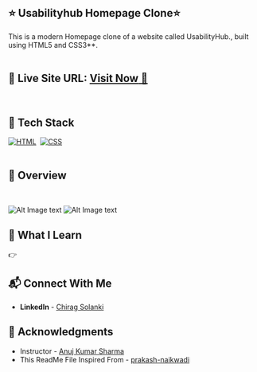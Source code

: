 ## ⭐ Usabilityhub Homepage Clone⭐

This is a modern Homepage clone of a website called UsabilityHub., built using HTML5 and CSS3**.
<br>
<br>

## 📌 **Live Site URL:** <a href="https://chirag-solanki6804.github.io/responsive-gallery-css-grid/">**Visit Now** 🚀</a>

<br>

## 📌 Tech Stack

[![HTML](https://img.shields.io/badge/html5%20-%23E34F26.svg?&style=for-the-badge&logo=html5&logoColor=white)](https://github.com/prakash-naikwadi)&nbsp;
[![CSS](https://img.shields.io/badge/css3%20-%231572B6.svg?&style=for-the-badge&logo=css3&logoColor=white)](https://github.com/prakash-naikwadi)&nbsp;
<br>
<br>

## 📌 Overview

<br>

![Alt Image text](/assets/output1.png?raw=true "Optional Title")
![Alt Image text](/assets/output2.png?raw=true "Optional Title")


## 📌 What I Learn

👉 


## 📬 Connect With Me

- **LinkedIn** - [Chirag Solanki](https://www.linkedin.com/in/chiragagu6/)

## 📌 Acknowledgments

- Instructor  - [Anuj Kumar Sharma](https://github.com/Anuj-Kumar-Sharma)
- This ReadMe File Inspired From - [prakash-naikwadi](https://github.com/prakash-naikwadi/)
